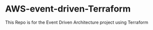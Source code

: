 # AWS-event-driven-Terraform
This Repo is for the Event Driven Architecture project using Terraform
